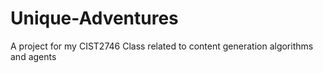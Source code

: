 # Unique-Adventures
A project for my CIST2746 Class related to content generation algorithms and agents
